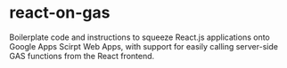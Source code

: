 # react-on-gas
Boilerplate code and instructions to squeeze React.js applications onto Google Apps Scirpt Web Apps, with support for easily calling server-side GAS functions from the React frontend. 
